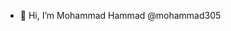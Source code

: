 - 👋 Hi, I’m Mohammad Hammad @mohammad305

<!---
mohammad305/mohammad305 is a ✨ special ✨ repository because its `README.md` (this file) appears on your GitHub profile.
You can click the Preview link to take a look at your changes.
--->
